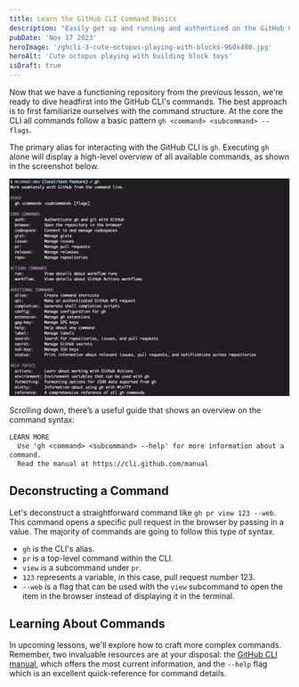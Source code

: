 ```yaml
---
title: Learn the GitHub CLI Command Basics
description: "Easily get up and running and authenticed on the GitHub CLI."
pubDate: 'Nov 17 2023'
heroImage: '/ghcli-3-cute-octopus-playing-with-blocks-960x480.jpg'
heroAlt: 'Cute octopus playing with building block toys'
isDraft: true
---
```


Now that we have a functioning repository from the previous lesson, we're ready to dive headfirst into the GitHub CLI's commands. The best approach is to first familiarize ourselves with the command structure. At the core the CLI all commands follow a basic pattern `gh <command> <subcommand> --flags`.

The primary alias for interacting with the GitHub CLI is `gh`. Executing `gh` alone will display a high-level overview of all available commands, as shown in the screenshot below.

![example stuff](./assets/ghcli-3-gh-base-command.jpg)

Scrolling down, there’s a useful guide that shows an overview on the command syntax:

```shell
LEARN MORE
  Use 'gh <command> <subcommand> --help' for more information about a command.
  Read the manual at https://cli.github.com/manual
```

## Deconstructing a Command
Let's deconstruct a straightforward command like `gh pr view 123 --web`. This command opens a specific pull request in the browser by passing in a value. The majority of commands are going to follow this type of syntax.

- `gh` is the CLI's alias.
- `pr` is a top-level command within the CLI.
- `view` is a subcommand under `pr`.
- `123` represents a variable, in this case, pull request number 123.
- `--web` is a flag that can be used with the `view` subcommand to open the item in the browser instead of displaying it in the terminal.

## Learning About Commands
In upcoming lessons, we'll explore how to craft more complex commands. Remember, two invaluable resources are at your disposal: the [GitHub CLI manual](https://cli.github.com/manual), which offers the most current information, and the `--help` flag which is an excellent quick-reference for command details.